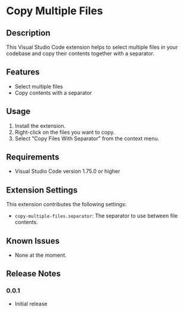 # Copy Multiple Files

## Description

This Visual Studio Code extension helps to select multiple files in your codebase and copy their contents together with a separator.

## Features

-   Select multiple files
-   Copy contents with a separator

## Usage

1. Install the extension.
2. Right-click on the files you want to copy.
3. Select "Copy Files With Separator" from the context menu.

## Requirements

-   Visual Studio Code version 1.75.0 or higher

## Extension Settings

This extension contributes the following settings:

-   `copy-multiple-files.separator`: The separator to use between file contents.

## Known Issues

-   None at the moment.

## Release Notes

### 0.0.1

-   Initial release
